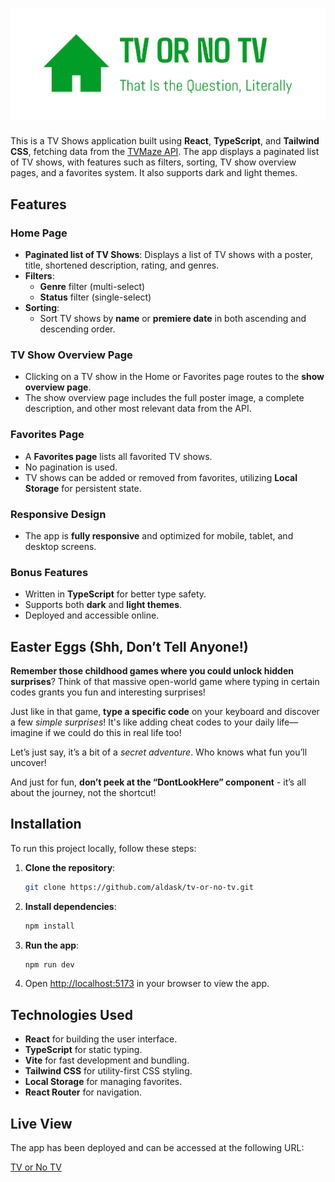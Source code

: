 # ![Logo here](src/assets/logo.png)

This is a TV Shows application built using **React**, **TypeScript**, and **Tailwind CSS**, fetching data from the [TVMaze API](https://api.tvmaze.com/shows). The app displays a paginated list of TV shows, with features such as filters, sorting, TV show overview pages, and a favorites system. It also supports dark and light themes.

## Features

### Home Page

- **Paginated list of TV Shows**: Displays a list of TV shows with a poster, title, shortened description, rating, and genres.
- **Filters**:
  - **Genre** filter (multi-select)
  - **Status** filter (single-select)
- **Sorting**:
  - Sort TV shows by **name** or **premiere date** in both ascending and descending order.

### TV Show Overview Page

- Clicking on a TV show in the Home or Favorites page routes to the **show overview page**.
- The show overview page includes the full poster image, a complete description, and other most relevant data from the API.

### Favorites Page

- A **Favorites page** lists all favorited TV shows.
- No pagination is used.
- TV shows can be added or removed from favorites, utilizing **Local Storage** for persistent state.

### Responsive Design

- The app is **fully responsive** and optimized for mobile, tablet, and desktop screens.

### Bonus Features

- Written in **TypeScript** for better type safety.
- Supports both **dark** and **light themes**.
- Deployed and accessible online.

## Easter Eggs (Shh, Don’t Tell Anyone!)

**Remember those childhood games where you could unlock hidden surprises**? Think of that massive open-world game where typing in certain codes grants you fun and interesting surprises!

Just like in that game, **type a specific code** on your keyboard and discover a few _simple surprises_! It's like adding cheat codes to your daily life—imagine if we could do this in real life too!

Let’s just say, it’s a bit of a _secret adventure_. Who knows what fun you’ll uncover!

And just for fun, **don’t peek at the “DontLookHere” component** - it’s all about the journey, not the shortcut!

## Installation

To run this project locally, follow these steps:

1. **Clone the repository**:

   ```bash
   git clone https://github.com/aldask/tv-or-no-tv.git
   ```

2. **Install dependencies**:

   ```bash
   npm install
   ```

3. **Run the app**:

   ```bash
   npm run dev
   ```

4. Open [http://localhost:5173](http://localhost:5173) in your browser to view the app.

## Technologies Used

- **React** for building the user interface.
- **TypeScript** for static typing.
- **Vite** for fast development and bundling.
- **Tailwind CSS** for utility-first CSS styling.
- **Local Storage** for managing favorites.
- **React Router** for navigation.

## Live View

The app has been deployed and can be accessed at the following URL:

[TV or No TV](https://tv-or-no-tv.vercel.app/)
